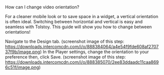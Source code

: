 How can I change video orientation?

For a cleaner mobile look or to save space in a widget, a vertical orientation is often ideal. Switching between horizontal and vertical is easy and seamless with Tolstoy. This guide will show you how to change between orientations!

Navigate to the Design tab. (screenshot image of this step: https://downloads.intercomcdn.com/i/o/888384064/a4e54f9fde608af270737f9b/image.png)
In the Player settings, change the orientation to your preference then, click Save. (screenshot image of this step: https://downloads.intercomcdn.com/i/o/888385070/2ee83ddaadc11caa8696c51f/image.png)